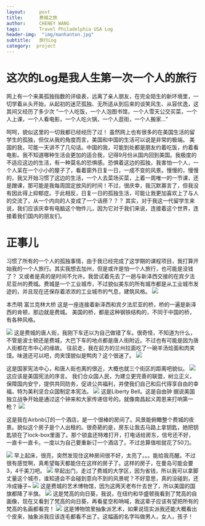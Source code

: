 ```yaml
---
layout:     post
title:      费城之旅
author:     CHENEY WANG
tags: 		Travel Philadelphia USA Log
header-img:  "img/manhanton.jpg"
subtitle:  	旅行Log
category:  project
---
```

<!-- Start Writing Below in Markdown -->

# 这次的Log是我人生第一次一个人的旅行
网上有一个来美孤独指数的评级表，远离了亲人朋友，在完全陌生的新环境里，一切学着从头开始，从起初的迷茫孤独、无所适从到后来的谈笑风生、从容优逸，这其间又经历了多少次 “一个人吃饭，一个人泡图书馆，一个人雪天公交买菜，一个人上课，一个人看电影，一个人吃火锅，一个人逛街，一个人搬家...”

呵呵，貌似这里的一切我都已经经历了过！ 虽然网上也有很多的在美国生活的留学生的孤独，但仅从我的角度而言，美国和中国的生活可以说是非常的极端。
美国的我，可能一天讲不了几句话。中国的我，可能到处都是朋友约着吃饭，约着看电影。我不知道哪种生活会更加的适合我，记得9月份从国内回到美国。我极度的不适应这边的生活，有一种莫名的恐惧感。恐惧着这边的孤独，我害怕一个人，一个人呆在一个小小的屋子了，看着窗外日复一日，一成不变的风景。慢慢的，慢慢的，我又开始习惯了这边的生活，一个人去菜场买菜，上着一周唯一的一节课，还是蹭课，那可能是我每周固定放风的时间！不过，很庆幸，我沉默寡言了，但我没有因此得上抑郁症。于此相反，日复一日的孤独生活，可能让我更加喜欢上了与人的交流了，从一个内向的人变成了一个话痨？？？ 其实，对于我这一代留学生来说，我们应该庆幸有电脑这个物件儿，因为它对于我们来说，连接着这个世界，连接着我们国内的朋友们。

# 正事儿
习惯了所有的一个人的孤独事情，由于我已经完成了这学期的课程项目，我打算开始我的一个人旅行。其实我想去加州，但是或许是怕一个人旅行，也可能是没钱了？ 又或者是真的是时间不允许。我尝试着先去了一趟与新泽西交接的在宾夕法尼亚州的费城。费城是一个工业城市，不过貌似美东的所有城市都是从工业城市发迹的，并且现在还保存着浓浓的工业城市的气息，建筑风格。
![](/img/travelphoto/Philadephia/1091544132324_.pic_hd.jpg)

本杰明 富兰克林大桥
这是一座连接着新泽西和宾夕法尼亚的桥，桥的一遍是新泽西的肯顿，那边就是费城。 美国的桥，都是这种钢铁结构的，不同于中国的桥，有各种风格。

![](/img/travelphoto/Philadephia/861544131351_.pic_hd.jpg)
这是费城的唐人街，我刚下车还以为自己做错了车。很奇怪，不知道为什么，不管是波士顿还是费城，大巴下车的地点都是唐人街附近。不过也有可能是因为唐人街都在市中心的缘故。 往前走，我在前方的兰州拉面吃了一碗羊汤烩面和肉夹馍。味道还可以吧，肉夹馍貌似是鸭肉？这个很迷了。
![](/img/travelphoto/Philadephia/881544131354_.pic_hd.jpg)

这是国家宪法中心，和唐人街也离的很近，大概也就三个街区的距离吧貌似。
![](/img/travelphoto/Philadephia/891544131356_.pic_hd.jpg)
这应该是美国宪法的序言。
我们合众国人民，为建立更完善的联盟，树立正义，保障国内安宁，提供共同防务，促进公共福利，并使我们自己和后代得享自由的幸福，特为美利坚合众国制定本宪法。
![](/img/travelphoto/Philadephia/901544131358_.pic_hd.jpg)
这是Liberty Bell。这是自由钟 据说美国独立战争开始是通过这个钟来和大家传递信号的。就像南昌起义周恩来打响第一枪？
![](/img/travelphoto/Philadephia/911544131360_.pic_hd.jpg)

这是我在Airbnb订的一个酒店，是一个很棒的房间了。风景能俯瞰整个费城的夜景。貌似这个房子是个人出租的。很奇葩的是，房东让我去马路上拿钥匙，她把钥匙锁在了lock-box里面了。那个锁盒还特难打开，打电话给房东，信号还不好，一直卡一直卡。一度以为自己要重新订一个酒店了。不过总算值啦就花了50刀。

![](/img/travelphoto/Philadephia/921544131362_.pic_hd.jpg)
早上起床，很亮，突然发现住这种房间很不好，太亮了。。。能给我亮醒。不过很有感觉啊，真希望每天都能住在这样的房子了。这样的房子，在曼岛可能会要3，4千美刀吧。
![](/img/travelphoto/Philadephia/931544131364_.pic_hd.jpg)
早起出门，走过了费城的大学区，因为省钱，所以我可以拿脚丈量这个城市，谁知道会不会碰到意向不到的风景呢？不好意思，真的没碰到，还冷成锤子~
![](/img/travelphoto/Philadephia/991544131408_.pic_hd.jpg)
这是费城的艺术博物馆，因为这两天老布什去世了，所以美国的国旗都降了半旗。
![](/img/travelphoto/Philadephia/941544131400_.pic_hd.jpg)
这是梵高的向日葵，我说，在纽约和华盛顿我看到了梵高的自画像，现在又看到了梵高的向日葵，再看星空和呐喊，我这辈子应该有望把所有的梵高的名画都看完！
![](/img/travelphoto/Philadephia/951544131402_.pic_hd.jpg)
这是博物馆里抽象派艺术，如果说现实派我还能大概看出个皮来，抽象派我应该连毛都看不出了。这幅画的名字叫做男人，女人，孩子！


